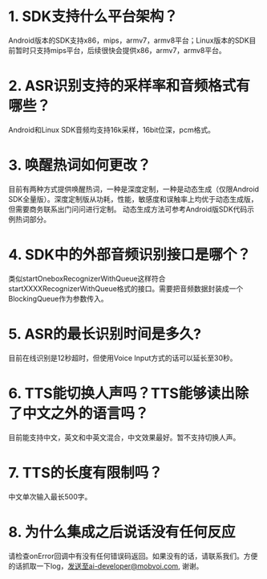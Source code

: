 # 1. SDK支持什么平台架构？
Android版本的SDK支持x86，mips，armv7，armv8平台；Linux版本的SDK目前暂时只支持mips平台，后续很快会提供x86，armv7，armv8平台。

# 2. ASR识别支持的采样率和音频格式有哪些？
Android和Linux SDK音频均支持16k采样，16bit位深，pcm格式。

# 3. 唤醒热词如何更改？
目前有两种方式提供唤醒热词，一种是深度定制，一种是动态生成（仅限Android SDK全量版）。深度定制版从功耗，性能，敏感度和误触率上均优于动态生成版，但需要商务联系出门问问进行定制。
动态生成方法可参考Android版SDK代码示例热词部分。

# 4. SDK中的外部音频识别接口是哪个？
类似startOneboxRecognizerWithQueue这样符合startXXXXRecognizerWithQueue格式的接口。需要把音频数据封装成一个BlockingQueue作为参数传入。

# 5. ASR的最长识别时间是多久?
目前在线识别是12秒超时，但使用Voice Input方式的话可以延长至30秒。

# 6. TTS能切换人声吗？TTS能够读出除了中文之外的语言吗？
目前能支持中文，英文和中英文混合，中文效果最好。暂不支持切换人声。

# 7. TTS的长度有限制吗？
中文单次输入最长500字。

# 8. 为什么集成之后说话没有任何反应
请检查onError回调中有没有任何错误码返回。如果没有的话，请联系我们。方便的话抓取一下log，发送至ai-developer@mobvoi.com, 谢谢。
